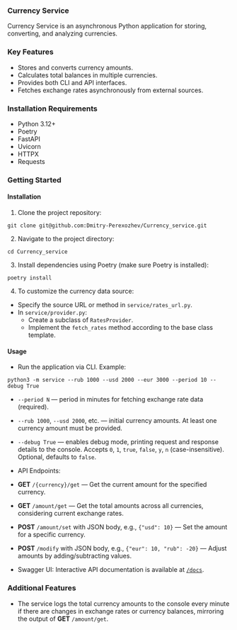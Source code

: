 ### Currency Service

Currency Service is an asynchronous Python application for storing, converting, and analyzing currencies.

### Key Features

- Stores and converts currency amounts.
- Calculates total balances in multiple currencies.
- Provides both CLI and API interfaces.
- Fetches exchange rates asynchronously from external sources.

### Installation Requirements

- Python 3.12+
- Poetry
- FastAPI
- Uvicorn
- HTTPX
- Requests

### Getting Started

#### Installation

1. Clone the project repository:
```
git clone git@github.com:Dmitry-Perexozhev/Currency_service.git
```
2. Navigate to the project directory:
```
cd Currency_service
```
3. Install dependencies using Poetry (make sure Poetry is installed):
```
poetry install
```
4. To customize the currency data source:  
- Specify the source URL or method in `service/rates_url.py`.  
- In `service/provider.py`:  
  - Create a subclass of `RatesProvider`.  
  - Implement the `fetch_rates` method according to the base class template.

#### Usage

- Run the application via CLI. Example:
```
python3 -m service --rub 1000 --usd 2000 --eur 3000 --period 10 --debug True
```
- `--period N` — period in minutes for fetching exchange rate data (required).  
- `--rub 1000`, `--usd 2000`, etc. — initial currency amounts. At least one currency amount must be provided.  
- `--debug True` — enables debug mode, printing request and response details to the console. Accepts `0`, `1`, `true`, `false`, `y`, `n` (case-insensitive). Optional, defaults to `false`.

- API Endpoints:  
- **GET** `/{currency}/get` — Get the current amount for the specified currency.  
- **GET** `/amount/get` — Get the total amounts across all currencies, considering current exchange rates.  
- **POST** `/amount/set` with JSON body, e.g., `{"usd": 10}` — Set the amount for a specific currency.  
- **POST** `/modify` with JSON body, e.g., `{"eur": 10, "rub": -20}` — Adjust amounts by adding/subtracting values.

- Swagger UI: Interactive API documentation is available at [`/docs`](http://localhost:8000/docs).

### Additional Features

- The service logs the total currency amounts to the console every minute if there are changes in exchange rates or currency balances, mirroring the output of **GET** `/amount/get`.